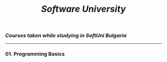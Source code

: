<h1 align="center"><em>Software University</em></h1>

<br />

### *Courses taken while studying in SoftUni Bulgaria*

<hr />

### 01. Programming Basics 
